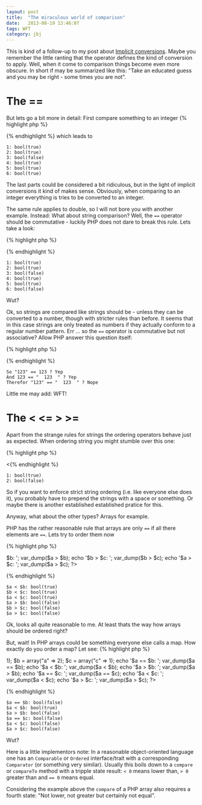 ```yaml
---
layout: post
title:  "The miraculous world of comparison"
date:   2013-08-19 13:46:07
tags: WFT
category: jbj
---
```


This is kind of a follow-up to my post about [Implicit conversions](/2013/08/15/implicit-conversions). Maybe you remember the little ranting that the operator defines the kind of conversion to apply. Well, when it come to comparison things become even more obscure. In short if may be summarized like this: "Take an educated guess and you may be right - some times you are not".

# The ==

But lets go a bit more in detail: First compare something to an integer
{% highlight php %}
<?php
echo "1: "; var_dump(123 == 123);
echo "2: "; var_dump(123 == 123.0);
echo "3: "; var_dump(123 == "abcd");
echo "4: "; var_dump(123 == "123");
echo "5: "; var_dump(123 == "1.23e2");
echo "6: "; var_dump(123 == "   123.0000000abcdef   ");
?>
{% endhighlight %}
which leads to

~~~
1: bool(true)
2: bool(true)
3: bool(false)
4: bool(true)
5: bool(true)
6: bool(true)
~~~

The last parts could be considered a bit ridiculous, but in the light of implicit conversions it kind of makes sense. Obviously, when comparing to an integer everything is tries to be converted to an integer.

The same rule applies to double, so I will not bore you with another example. Instead: What about string comparison? Well, the `==` operator should be commutative - luckily PHP does not dare to break this rule. Lets take a look:

{% highlight php %}
<?php
echo "1: "; var_dump("123" == 123);
echo "2: "; var_dump("123" == 123.0);
echo "3: "; var_dump("123" == "abcd");
echo "4: "; var_dump("123" == "123");
echo "5: "; var_dump("123" == "1.23e2");
echo "6: "; var_dump("123" == "   123.0000000abcdef   ");
?>
{% endhighlight %}

~~~
1: bool(true)
2: bool(true)
3: bool(false)
4: bool(true)
5: bool(true)
6: bool(false)
~~~

Wut?

Ok, so strings are compared like strings should be - unless they can be converted to a number, though with stricter rules than before. It seems that in this case strings are only treated as numbers if they actually conform to a regular number pattern. Err ... so the `==` operator is commutative but not associative? Allow PHP answer this question itself:

{% highlight php %}
<?php
echo 'So "123" == 123 ? ', ("123" == 123 ? 'Yep' : 'Nope') . "\n";
echo 'And 123 == "  123  " ? ', (123 == "  123  " ? 'Yep' : 'Nope') . "\n";
echo 'Therefor "123" == "  123  " ? ', ("123" == "  123  " ? 'Yep' : 'Nope') . "\n";
?>
{% endhighlight %}

~~~
So "123" == 123 ? Yep
And 123 == "  123  " ? Yep
Therefor "123" == "  123  " ? Nope
~~~
Little me may add: WFT!

# The < <= > >=

Apart from the strange rules for strings the ordering operators behave just as expected. When ordering string you might stumble over this one:

{% highlight php %}
<?php

echo "1: "; var_dump("2" < "123");
echo "2: "; var_dump("a2" < "a123");
?>
<{% endhighlight %}

~~~
1: bool(true)
2: bool(false)
~~~

So if you want to enforce strict string ordering (i.e. like everyone else does it), you probably have to prepend the strings with a space or something. Or maybe there is another established established pratice for this.


Anyway, what about the other types? Arrays for example.

PHP has the rather reasonable rule that arrays are only `==` if all there elements are `==`. Lets try to order them now

{% highlight php %}
<?php
$a = array(1,2,3);
$b = array(1,2,4);
$c = array(1,2,3,4);

echo '$a < $b: '; var_dump($a < $b);
echo '$b < $c: '; var_dump($b < $c);
echo '$a < $c: '; var_dump($a < $c);
echo '$a > $b: '; var_dump($a > $b);
echo '$b > $c: '; var_dump($b > $c);
echo '$a > $c: '; var_dump($a > $c);
?>
{% endhighlight %}

~~~
$a < $b: bool(true)
$b < $c: bool(true)
$a < $c: bool(true)
$a > $b: bool(false)
$b > $c: bool(false)
$a > $c: bool(false)
~~~

Ok, looks all quite reasonable to me. At least thats the way how arrays should be ordered right?

But, wait! In PHP arrays could be something everyone else calls a map. How exactly do you order a map? Let see:
{% highlight php %}
<?php
$a = array("a" => 1);
$b = array("a" => 2);
$c = array("c" => 1);

echo '$a == $b: '; var_dump($a == $b);
echo '$a < $b: '; var_dump($a < $b);
echo '$a > $b: '; var_dump($a > $b);
echo '$a == $c: '; var_dump($a == $c);
echo '$a < $c: '; var_dump($a < $c);
echo '$a > $c: '; var_dump($a > $c);
?>
{% endhighlight %}

~~~
$a == $b: bool(false)
$a < $b: bool(true)
$a > $b: bool(false)
$a == $c: bool(false)
$a < $c: bool(false)
$a > $c: bool(false)
~~~

Wut?

Here is a little implementors note: In a reasonable object-oriented language one has an `Comparable` or `Ordered` interface/trait with a corresponding `Comparator` (or something very similar). Usually this boils down to a `compare` or `compareTo` method with a tripple state result: `< 0` means lower than, `> 0` greater than and `== 0` means equal.

Considering the example above the `compare` of a PHP array also requires a fourth state: "Not lower, not greater but certainly not equal".
